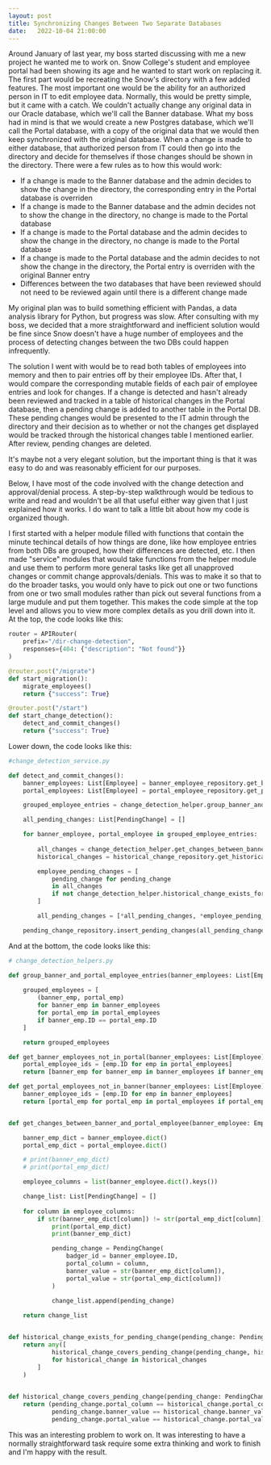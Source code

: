 ```yaml
---
layout: post
title: Synchronizing Changes Between Two Separate Databases
date:   2022-10-04 21:00:00
---
```


Around January of last year, my boss started discussing with me a new project he wanted me to work on. Snow College's student and employee portal had been showing its age and he wanted to start work on replacing it. The first part would be recreating the Snow's directory with a few added features. The most important one would be the ability for an authorized person in IT to edit employee data. Normally, this would be pretty simple, but it came with a catch. We couldn't actually change any original data in our Oracle database, which we'll call the Banner database. What my boss had in mind is that we would create a new Postgres database, which we'll call the Portal database, with a copy of the original data that we would then keep synchronized with the original database. When a change is made to either database, that authorized person from IT could then go into the directory and decide for themselves if those changes should be shown in the directory. There were a few rules as to how this would work:

- If a change is made to the Banner database and the admin decides to show the change in the directory, the corresponding entry in the Portal database is overriden
- If a change is made to the Banner database and the admin decides not to show the change in the directory, no change is made to the Portal database
- If a change is made to the Portal database and the admin decides to show the change in the directory, no change is made to the Portal database
- If a change is made to the Portal database and the admin decides to not show the change in the directory, the Portal entry is overriden with the original Banner entry
- Differences between the two databases that have been reviewed should not need to be reviewed again until there is a different change made

My original plan was to build something efficient with Pandas, a data analysis library for Python, but progress was slow. After consulting with my boss, we decided that a more straightforward and inefficient solution would be fine since Snow doesn't have a huge number of employees and the process of detecting changes between the two DBs could happen infrequently.

The solution I went with would be to read both tables of employees into memory and then to pair entries off by their employee IDs. After that, I would compare the corresponding mutable fields of each pair of employee entries and look for changes. If a change is detected and hasn't already been reviewed and tracked in a table of historical changes in the Portal database, then a pending change is added to another table in the Portal DB. These pending changes would be presented to the IT admin through the directory and their decision as to whether or not the changes get displayed would be tracked through the historical changes table I mentioned earlier. After review, pending changes are deleted.

It's maybe not a very elegant solution, but the important thing is that it was easy to do and was reasonably efficient for our purposes.

Below, I have most of the code involved with the change detection and approval/denial process. A step-by-step walkthrough would be tedious to write and read and wouldn't be all that useful either way given that I just explained how it works. I do want to talk a little bit about how my code is organized though.

I first started with a helper module filled with functions that contain the minute techincal details of how things are done, like how employee entries from both DBs are grouped, how their differences are detected, etc. I then made "service" modules that would take functions from the helper module and use them to perform more general tasks like get all unapproved changes or commit change approvals/denials. This was to make it so that to do the broader tasks, you would only have to pick out one or two functions from one or two small modules rather than pick out several functions from a large mudule and put them together. This makes the code simple at the top level and allows you to view more complex details as you drill down into it. At the top, the code looks like this: 

```python
router = APIRouter(
    prefix="/dir-change-detection",
    responses={404: {"description": "Not found"}}
)

@router.post("/migrate")
def start_migration():
    migrate_employees()
    return {"success": True}

@router.post("/start")
def start_change_detection():
    detect_and_commit_changes()
    return {"success": True}
```

Lower down, the code looks like this:

```python
#change_detection_service.py

def detect_and_commit_changes():
    banner_employees: List[Employee] = banner_employee_repository.get_banner_employees()
    portal_employees: List[Employee] = portal_employee_repository.get_portal_employees()

    grouped_employee_entries = change_detection_helper.group_banner_and_portal_employee_entries(banner_employees, portal_employees)

    all_pending_changes: List[PendingChange] = []

    for banner_employee, portal_employee in grouped_employee_entries:
        
        all_changes = change_detection_helper.get_changes_between_banner_and_portal_employee(banner_employee, portal_employee)
        historical_changes = historical_change_repository.get_historical_changes_by_badger_id(banner_employee.ID)

        employee_pending_changes = [
            pending_change for pending_change 
            in all_changes 
            if not change_detection_helper.historical_change_exists_for_pending_change(pending_change, historical_changes)
        ]

        all_pending_changes = [*all_pending_changes, *employee_pending_changes]

    pending_change_repository.insert_pending_changes(all_pending_changes)


```

And at the bottom, the code looks like this:

```python
# change_detection_helpers.py

def group_banner_and_portal_employee_entries(banner_employees: List[Employee], portal_employees: List[Employee]):
   
    grouped_employees = [
        (banner_emp, portal_emp)
        for banner_emp in banner_employees 
        for portal_emp in portal_employees
        if banner_emp.ID == portal_emp.ID
    ]

    return grouped_employees

def get_banner_employees_not_in_portal(banner_employees: List[Employee], portal_employees: List[Employee]):
    portal_employee_ids = [emp.ID for emp in portal_employees]
    return [banner_emp for banner_emp in banner_employees if banner_emp.ID not in portal_employee_ids]

def get_portal_employees_not_in_banner(banner_employees: List[Employee], portal_employees: List[Employee]):
    banner_employee_ids = [emp.ID for emp in banner_employees]
    return [portal_emp for portal_emp in portal_employees if portal_emp.ID not in banner_employee_ids]


def get_changes_between_banner_and_portal_employee(banner_employee: Employee, portal_employee: Employee):

    banner_emp_dict = banner_employee.dict()
    portal_emp_dict = portal_employee.dict()

    # print(banner_emp_dict)
    # print(portal_emp_dict)

    employee_columns = list(banner_employee.dict().keys())

    change_list: List[PendingChange] = []
    
    for column in employee_columns:
        if str(banner_emp_dict[column]) != str(portal_emp_dict[column]):
            print(portal_emp_dict)
            print(banner_emp_dict)

            pending_change = PendingChange(
                badger_id = banner_employee.ID,
                portal_column = column,
                banner_value = str(banner_emp_dict[column]),
                portal_value = str(portal_emp_dict[column])
            )

            change_list.append(pending_change)
    
    return change_list


def historical_change_exists_for_pending_change(pending_change: PendingChange, historical_changes: List[HistoricalChange]) -> bool:
    return any([
            historical_change_covers_pending_change(pending_change, historical_change) 
            for historical_change in historical_changes
        ]
    )
    

def historical_change_covers_pending_change(pending_change: PendingChange, historical_change: HistoricalChange) -> bool:
    return (pending_change.portal_column == historical_change.portal_column and 
            pending_change.banner_value == historical_change.banner_value and
            pending_change.portal_value == historical_change.portal_value)

```

This was an interesting problem to work on. It was interesting to have a normally straightforward task require some extra thinking and work to finish and I'm happy with the result.